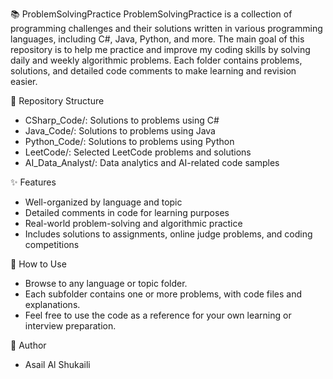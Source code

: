 📚 ProblemSolvingPractice
ProblemSolvingPractice is a collection of programming challenges and their solutions written in various programming languages, including C#, Java, Python, and more.
The main goal of this repository is to help me practice and improve my coding skills by solving daily and weekly algorithmic problems. Each folder contains problems, solutions, and detailed code comments to make learning and revision easier.

📁 Repository Structure
  - CSharp_Code/: Solutions to problems using C#
  - Java_Code/: Solutions to problems using Java
  - Python_Code/: Solutions to problems using Python
  - LeetCode/: Selected LeetCode problems and solutions
  - AI_Data_Analyst/: Data analytics and AI-related code samples

✨ Features
  - Well-organized by language and topic
  - Detailed comments in code for learning purposes
  - Real-world problem-solving and algorithmic practice
  - Includes solutions to assignments, online judge problems, and coding competitions

🚀 How to Use
  - Browse to any language or topic folder.
  - Each subfolder contains one or more problems, with code files and explanations.
  - Feel free to use the code as a reference for your own learning or interview preparation.

👤 Author
  - Asail Al Shukaili

